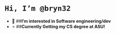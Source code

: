 # `Hi, I’m @bryn32`
- 👾 ##**I’m interested in Software engineering/dev**
- ⭐️ ##**Currently Getting my CS degree at ASU!**
